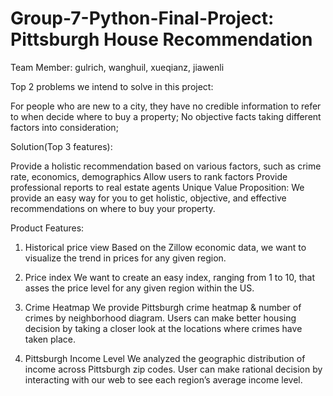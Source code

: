 # Group-7-Python-Final-Project: Pittsburgh House Recommendation 
Team Member: gulrich, wanghuil, xueqianz, jiawenli

Top 2 problems we intend to solve in this project:

For people who are new to a city, they have no credible information to refer to when decide where to buy a property;
No objective facts taking different factors into consideration;

Solution(Top 3 features):

Provide a holistic recommendation based on various factors, such as crime rate, economics, demographics Allow users to rank factors
Provide professional reports to real estate agents
Unique Value Proposition: We provide an easy way for you to get holistic, objective, and effective recommendations on where to buy your property.

Product Features:
1. Historical price view
  Based on the Zillow economic data, we want to visualize the trend in prices for any given region.

2. Price index
  We want to create an easy index, ranging from 1 to 10, that asses the price level for any given region within the US.
  
3. Crime Heatmap
  We provide Pittsburgh crime heatmap & number of crimes by neighborhood diagram. Users can make better housing decision by taking a closer look at the locations where crimes have taken place.
  
4. Pittsburgh Income Level 
  We analyzed the geographic distribution of income across Pittsburgh zip codes. User can make rational decision by interacting with our web to see each region’s average income level.



